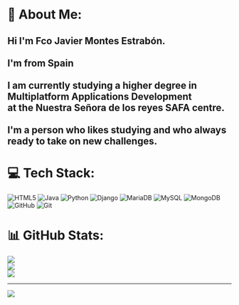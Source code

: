 # 💫 About Me:
## Hi I'm Fco Javier Montes Estrabón.<br><br>I'm from Spain<br><br>I am currently studying a higher degree in Multiplatform Applications Development<br>at the Nuestra Señora de los reyes SAFA centre.<br><br>I'm a person who likes studying and who always ready to take on new challenges.<br>


# 💻 Tech Stack:
![HTML5](https://img.shields.io/badge/html5-%23E34F26.svg?style=for-the-badge&logo=html5&logoColor=white) ![Java](https://img.shields.io/badge/java-%23ED8B00.svg?style=for-the-badge&logo=openjdk&logoColor=white) ![Python](https://img.shields.io/badge/python-3670A0?style=for-the-badge&logo=python&logoColor=ffdd54) ![Django](https://img.shields.io/badge/django-%23092E20.svg?style=for-the-badge&logo=django&logoColor=white) ![MariaDB](https://img.shields.io/badge/MariaDB-003545?style=for-the-badge&logo=mariadb&logoColor=white) ![MySQL](https://img.shields.io/badge/mysql-4479A1.svg?style=for-the-badge&logo=mysql&logoColor=white) ![MongoDB](https://img.shields.io/badge/MongoDB-%234ea94b.svg?style=for-the-badge&logo=mongodb&logoColor=white) ![GitHub](https://img.shields.io/badge/github-%23121011.svg?style=for-the-badge&logo=github&logoColor=white) ![Git](https://img.shields.io/badge/git-%23F05033.svg?style=for-the-badge&logo=git&logoColor=white)
# 📊 GitHub Stats:
![](https://github-readme-stats.vercel.app/api?username=tobi1584&theme=dark&hide_border=false&include_all_commits=false&count_private=false)<br/>
![](https://github-readme-streak-stats.herokuapp.com/?user=tobi1584&theme=dark&hide_border=false)<br/>
![](https://github-readme-stats.vercel.app/api/top-langs/?username=tobi1584&theme=dark&hide_border=false&include_all_commits=false&count_private=false&layout=compact)

---
[![](https://visitcount.itsvg.in/api?id=tobi1584&icon=0&color=0)](https://visitcount.itsvg.in)

<!-- Proudly created with GPRM ( https://gprm.itsvg.in ) -->
